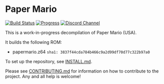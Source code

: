 # Paper Mario

[![Build Status][jenkins-badge]][jenkins] [![Progress][progress-badge]][progress] [![Discord Channel][discord-badge]][discord]

[jenkins]: https://jenkins.zelda64.dev/job/papermario/job/master
[jenkins-badge]: https://img.shields.io/jenkins/build?jobUrl=https%3A%2F%2Fjenkins.zelda64.dev%2Fjob%2Fpapermario%2Fjob%2Fmaster

[progress]: https://papermar.io/progress
[progress-badge]: https://img.shields.io/endpoint?url=https://papermar.io/reports/progress_shield.json

[discord]: https://discord.gg/urUm3VG
[discord-badge]: https://img.shields.io/discord/279322074412089344?color=%237289DA&logo=discord&logoColor=ffffff

This is a work-in-progress decompilation of Paper Mario (USA).

It builds the following ROM:

* papermario.z64 `sha1: 3837f44cda784b466c9a2d99df70d77c322b97a0`

To set up the repository, see [INSTALL.md](INSTALL.md).

Please see [CONTRIBUTING.md](CONTRIBUTING.md) for information on how to contribute to the project. Any and all help is welcome!
